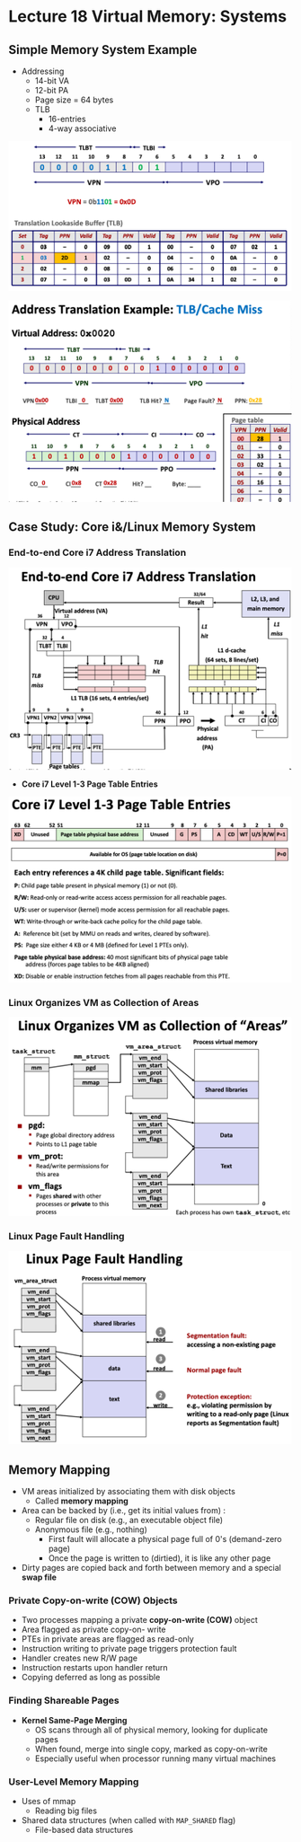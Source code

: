 # Lecture 18 Virtual Memory: Systems

## Simple Memory System Example

* Addressing
  * 14-bit VA
  * 12-bit PA
  * Page size = 64 bytes
  * TLB
    * 16-entries
    * 4-way associative

![image-20200410012451123](images/lecture18-vm-systems/simple_memory_systen_tlb.png)

![image-20200410014740492](images/lecture18-vm-systems/address_translation_example_tlb_cache_miss.png)

## Case Study: Core i&/Linux Memory System

### End-to-end Core i7 Address Translation

![image-20200410015153897](images/lecture18-vm-systems/end_to_end_core_i7_address_translation.png)

* **Core i7 Level 1-3 Page Table Entries**

![image-20200410015100235](images/lecture18-vm-systems/core_i7_level_1_3_page_table_entries.png)

### Linux Organizes VM as Collection of Areas

![image-20200410015724913](images/lecture18-vm-systems/linux_organizes_vm_as_collection_of_areas.png)

### Linux Page Fault Handling

![image-20200410015847807](images/lecture18-vm-systems/linux_page_fault_handling.png)

## Memory Mapping

* VM areas initialized by associating them with disk objects
  * Called **memory mapping**
* Area can be backed by (i.e., get its initial values from) :
  * Regular file on disk (e.g., an executable object file)
  * Anonymous file (e.g., nothing)
    * First fault will allocate a physical page full of 0's (demand-zero page)
    * Once the page is written to (dirtied), it is like any other page
* Dirty pages are copied back and forth between memory and a special **swap file**

### Private Copy-on-write (COW) Objects

* Two processes mapping a private **copy-on-write (COW)** object
* Area flagged as private copy-on- write
* PTEs in private areas are flagged as read-only
* Instruction writing to private page triggers protection fault
* Handler creates new R/W page
* Instruction restarts upon handler return
* Copying deferred as long as possible

### Finding Shareable Pages

* **Kernel Same-Page Merging**
  * OS scans through all of physical memory, looking for duplicate pages
  * When found, merge into single copy, marked as copy-on-write
  * Especially useful when processor running many virtual machines

### User-Level Memory Mapping

* Uses of mmap
  * Reading big files
* Shared data structures (when called with `MAP_SHARED` flag)
  * File-based data structures

